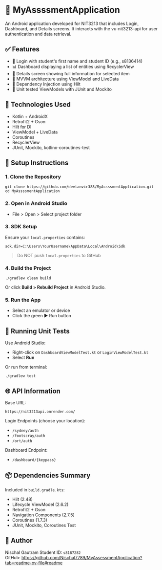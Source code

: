 
# 📱 MyAssssmentApplication

An Android application developed for NIT3213 that includes Login, Dashboard, and Details screens. It interacts with the vu-nit3213-api for user authentication and data retrieval.

## ✅ Features

- 🔐 Login with student's first name and student ID (e.g., s8136414)
- 📊 Dashboard displaying a list of entities using RecyclerView
- 📄 Details screen showing full information for selected item
- 🧠 MVVM architecture using ViewModel and LiveData
- 💉 Dependency Injection using Hilt
- 🧪 Unit tested ViewModels with JUnit and Mockito

## 🧰 Technologies Used

- Kotlin + AndroidX
- Retrofit2 + Gson
- Hilt for DI
- ViewModel + LiveData
- Coroutines
- RecyclerView
- JUnit, Mockito, kotlinx-coroutines-test

## 🚀 Setup Instructions

### 1. Clone the Repository

```
git clone https://github.com/devtanvir388/MyAssssmentApplication.git
cd MyAssssmentApplication
```

### 2. Open in Android Studio

- File > Open > Select project folder

### 3. SDK Setup

Ensure your `local.properties` contains:

```
sdk.dir=C:\Users\YourUsername\AppData\Local\Android\Sdk
```

> Do NOT push `local.properties` to GitHub

### 4. Build the Project

```
./gradlew clean build
```

Or click **Build > Rebuild Project** in Android Studio.

### 5. Run the App

- Select an emulator or device
- Click the green ▶️ Run button

## 🧪 Running Unit Tests

Use Android Studio:
- Right-click on `DashboardViewModelTest.kt` or `LoginViewModelTest.kt`
- Select **Run**

Or run from terminal:

```
./gradlew test
```

## 🌐 API Information

Base URL:
```
https://nit3213api.onrender.com/
```

Login Endpoints (choose your location):
- `/sydney/auth`
- `/footscray/auth`
- `/ort/auth`

Dashboard Endpoint:
- `/dashboard/{keypass}`

## 📦 Dependencies Summary

Included in `build.gradle.kts`:
- Hilt (2.48)
- Lifecycle ViewModel (2.6.2)
- Retrofit2 + Gson
- Navigation Components (2.7.5)
- Coroutines (1.7.3)
- JUnit, Mockito, Coroutines Test

## 🙌 Author

Nischal Gautram 
Student ID: `s8187282`  
GitHub: https://github.com/Nischal7789/MyAssessmentApplication?tab=readme-ov-file#readme
